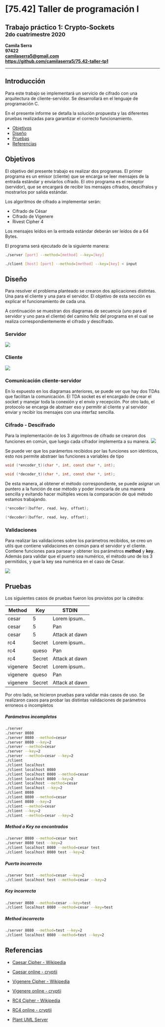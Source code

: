 # [75.42] Taller de programación I
## Trabajo práctico 1: Crypto-Sockets<br><sup>2do cuatrimestre 2020</sup>

**Camila Serra**  
**97422**  
**camilaserra5@gmail.com**  
**https://github.com/camilaserra5/75.42-taller-tp1**

_________________
## Introducción
Para este trabajo se implementará un servicio de cifrado con una arquitectura de cliente-servidor. Se desarrollará en el lenguaje de programación C.

En el presente informe se detalla la solución propuesta y las diferentes pruebas realizadas para garantizar el correcto funcionamiento.

- [Objetivos](#https://github.com/camilaserra5/75.42-taller-tp1#objetivos)
- [Diseño](#https://github.com/camilaserra5/75.42-taller-tp1#diseño)
- [Pruebas](#https://github.com/camilaserra5/75.42-taller-tp1#pruebas)
- [Referencias](#https://github.com/camilaserra5/75.42-taller-tp1#referencias)

## Objetivos
El objetivo del presente trabajo es realizar dos programas. El primer programa es un emisor (cliente) que se encarga se leer mensajes de la entrada estándar y enviarlos cifrado. El otro programa es el receptor (servidor), que se encargará de recibir los mensajes cifrados, descifralos y mostrarlos por salida estándar.

Los  algoritmos de cifrado a implementar serán:
- Cifrado de César
- Cifrado de Vigenere
- Rivest Cipher 4

Los mensajes leídos en la entrada estándar deberán ser leídos de a 64 Bytes.

El programa será ejecutado de la siguiente manera:
```bash
./server [port] --method=[method] --key=[key]
```
```bash
./client [host] [port] --method=[method] --key=[key] < input
```
## Diseño
Para resolver el problema planteado se crearon dos aplicaciones distintas. Una para el cliente y una para el servidor. El objetivo de esta sección es explicar el funcionamiento de cada una.

A continuación se muestran dos diagramas de secuencia (uno para el servidor y uno para el cliente) del camino feliz del programa en el cual se realiza correspondientemente el cifrado y descifrado.
### Servidor
![](http://www.plantuml.com/plantuml/png/ZL9BQiCm4Dtx5BDCm6ttePGiUe12wIe4OqlZH4JM66aScfB3TnHPhHDIquNXINwVqPFMWMlFGsUBlT48BH4tz5dKYid3Hq1VzFBVADFNZk4T_V5cwyqJao9xpIDrGBxQUaL5MhJH4nvUHgiLF3w52u9DJvwtiEcGzwG57F2qBOh44yLe2Yi85r0PPtYHS0bHl9mXDyRfH9wbMHCOtJ-8jLBOymznmio52BSVOHerhqh8glFv7B-9E26HxYH3fyggTd2A3Rb5gaRIB54FWsDZeJan1l2e31vHmpCqGzkAHJ1VE1h_CLJglH8fcYDEnaiELNHO5bbvhuGiJSiiBC6Ys_5-EHyVJzXX2FNkDtlIU7um8aazBAxTIv3tKGArROXLejEvplbOZO4zdUv6tfulS_DzhILbwEmt)

### Cliente
![](http://www.plantuml.com/plantuml/png/VP51QyCm38Nl_XKwff1jzp96OUm-63kL4b9RQKnTATZAM4T__9pQfWjbEPI-IEzzv2cR8AsNyUHKRmr2nonx_bQj5lRm6T2h8UwjjaDB0g_E8ibizEvPMBER3JzO7t7kUoFD9k8c9ZoyPDGQ7f_Yu2lEjZq7sS5sO3_zdL1wDb4SyRnJAjbZCBDX3U4g6ajMggHhc1Wm4LOB2Sr4g7DevYnbedV8Cl7BKmqbf2wNo_LtIsUrXWDAWwblqusanJ9LgL0CEkO1HXBhO7yM3E2nDV0C-x7hq4EmFtY3bhj5QY9MoLQ3Gpf8NqEyJmtSTU5MvPyc-hfi0fBvKsZEMwcIlBzSZYPz7rHnMQwo_286WtW-LsMmzB6AjznzWsJ6a_i5)

### Comunicación cliente-servidor
En lo expuesto en los diagramas anteriores, se puede ver que hay dos TDAs que facilitan la comunicación. El TDA socket es el encargado de crear el socket y manejar toda la conexión y el envío y recepción. Por otro lado, el protocolo se encarga de abstraer eso y permitir al cliente y al servidor enviar y recibir los mensajes con una interfaz sencilla.

### Cifrado - Descifrado

Para la implementación de los 3 algoritmos de cifrado se crearon dos funciones en común, que luego cada cifrador implementa a su manera.
![](http://www.plantuml.com/plantuml/png/ZSv1YeGm48NXVPsYbZF1GtWJoIHF3PEa81Mb6_7k3IqkseMTPJtuYw_NQajTKgGvUF0eKl_aSHmk51V1vA9LPMESf2HvS51RZE6DjeGwYz_Vou3inECdGTLEw3WYJtNk-1_FZcKS5VMN-H9vV8zePxeLbR12wmVfc9fCbwQHT0jQmuIC0cCsOZx_dskRwbgrkeXwPB-a-080)

Se puede ver que los parámertos recibidos por las funciones son idénticos, esto nos permite abstraer las funciones a variables de tipo
```c
void (*encoder_t)(char *, int, const char *, int);
```
```c
void (*decoder_t)(char *, int, const char *, int);
```
De esta manera, al obtener el método correspondiente, se puede asignar un puntero a la función de ese método y poder invocarla de una manera sencilla y evitando hacer múltiples veces la comparación de qué método estamos trabajando.
```c
(*encoder)(buffer, read, key, offset);
```
```c
(*decoder)(buffer, read, key, offset);
```
### Validaciones
Para realizar las validaciones sobre los parámetros recibidos, se creo un utils que contiene validaciones en común para el servidor y el cliente.
Contiene funciones para parsear y obtener los parámetros **method** y **key**. Además para validar que el puerto sea numérico, el método uno de los 3 permitidos, y que la key sea numérica en el caso de Cesar.

![](http://www.plantuml.com/plantuml/png/RL1B3eCW4DrpYbagyGRTU1CoXQcIWcDWD6sCTwzAqxIf2nxmFlEIQRDWaYa6rNj7S6EMAp_An_fa0u6o0NC6hIt7o8EPn8UiDIngYIGzkxKZCULfS73cJizgEmqKhW5CdJrmhZ-P6ODtAFGELkKwqKTEKkrGN_x4lUgeBFntwvbxn8GRHoaV0nluzQ-gfS5jktW1)


## Pruebas
Los siguientes casos de pruebas fueron los provistos por la cátedra:

Method  | Key | STDIN
------------- | ------------- | -------------
cesar  | 5 | Lorem ipsum..
cesar  | 5 | Pan
cesar  | 5 | Attack at dawn
rc4  | Secret | Lorem ipsum..
rc4  | queso | Pan
rc4  | Secret | Attack at dawn
vigenere  | Secret | Lorem ipsum..
vigenere  | queso | Pan
vigenere  | Secret | Attack at dawn

Por otro lado, se hicieron pruebas para validar más casos de uso. Se realizaron casos para probar las distintas validaciones de parámetros erroneos o incompletos

##### Parámetros incompletos
```bash
./server
./server 8080
./server 8080 --method=cesar
./server 8080 --key=2
./server --method=cesar
./server --key=2
./server --method=cesar --key=2
./client
./client localhost
./client localhost 8080
./client localhost 8080 --method=cesar
./client localhost 8080 --key=2
./client localhost --method=cesar
./client localhost --key=2
./client 8080
./client 8080 --method=cesar
./client 8080 --key=2
./client --method=cesar
./client --key=2
./client --method=cesar --key=2
```

##### Method o Key no encontrados
```bash
./server 8080 --method=cesar test
./server 8080 test --key=2
./client localhost 8080 --method=cesar test
./client localhost 8080 test --key=2
```

##### Puerto incorrecto
```bash
./server test --method=cesar --key=2
./client localhost test --method=cesar --key=2
```

##### Key incorrecta
```bash
./server 8080 --method=cesar --key=test
./client localhost 8080 --method=cesar --key=test
```

##### Method incorrecto
```bash
./server 8080 --method=test --key=2
./client localhost 8080 --method=test --key=2
```


## Referencias
* [Caesar Cipher - Wikipedia](https://en.wikipedia.org/wiki/Caesar_cipher)  
* [Caesar online - cryptii](https://cryptii.com/pipes/caesar-cipher)  


* [Vigenere Cipher - Wikipedia](https://en.wikipedia.org/wiki/Vigen%C3%A8re_cipher)  
* [Vigenere online - cryptii](https://cryptii.com/pipes/vigenere-cipher)  


* [RC4 Cipher - Wikipedia](https://en.wikipedia.org/wiki/RC4)  
* [RC4 online - cryptii](https://cryptii.com/pipes/rc4-encryption)  


* [Plant UML Server](http://www.plantuml.com/plantuml/)
